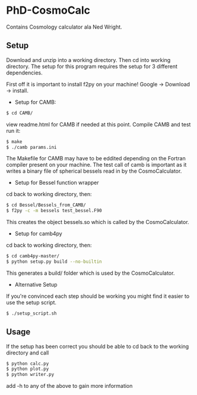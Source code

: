 PhD-CosmoCalc
=============

Contains Cosmology calculator ala Ned Wright.

Setup
-----

Download and unzip into a working directory. Then cd into working directory.
The setup for this program requires the setup for 3 different dependencies.

First off it is important to install f2py on your machine! Google -> Download -> install.

- Setup for CAMB: 

```sh
$ cd CAMB/
```

view readme.html for CAMB if needed at this point. Compile CAMB and test run it:

```sh
$ make
$ ./camb params.ini
```

The Makefile for CAMB may have to be eddited depending on the Fortran compiler present on your machine.
The test call of camb is important as it writes a binary file of spherical bessels read in by the CosmoCalculator.

- Setup for Bessel function wrapper

cd back to working directory, then:

```sh
$ cd Bessel/Bessels_from_CAMB/
$ f2py -c -m bessels test_bessel.F90
```

This creates the object bessels.so which is called by the CosmoCalculator.

- Setup for camb4py

cd back to working directory, then:

```sh
$ cd camb4py-master/
$ python setup.py build --no-builtin
```

This generates a build/ folder which is used by the CosmoCalculator.

- Alternative Setup

If you're convinced each step should be working you might find it easier to use the setup script.

```sh
$ ./setup_script.sh
```


Usage
-----

If the setup has been correct you should be able to cd back to the working directory and call

```sh
$ python calc.py 
$ python plot.py 
$ python writer.py 
```

add -h to any of the above to gain more information 
